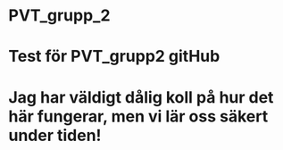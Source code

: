 # PVT_grupp_2
# Test för PVT_grupp2 gitHub
# Jag har väldigt dålig koll på hur det här fungerar, men vi lär oss säkert under tiden!
